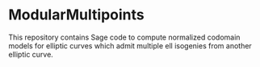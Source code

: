 # ModularMultipoints
This repository contains Sage code to compute normalized codomain models for elliptic curves which admit multiple ell isogenies from another elliptic curve.
